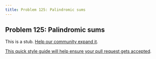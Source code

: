 ```yaml
---
title: Problem 125: Palindromic sums
---
```

## Problem 125: Palindromic sums

This is a stub. <a href='https://github.com/freecodecamp/guides/tree/master/src/pages/certifications/coding-interview-prep/project-euler/problem-125-palindromic-sums/index.md' target='_blank' rel='nofollow'>Help our community expand it</a>.

<a href='https://github.com/freecodecamp/guides/blob/master/README.md' target='_blank' rel='nofollow'>This quick style guide will help ensure your pull request gets accepted</a>.

<!-- The article goes here, in GitHub-flavored Markdown. Feel free to add YouTube videos, images, and CodePen/JSBin embeds  -->
